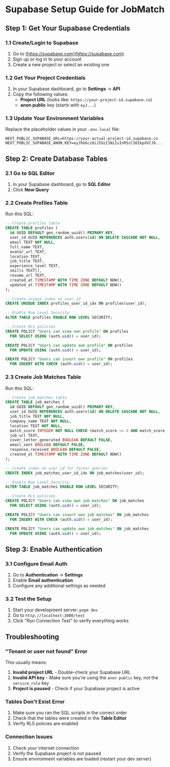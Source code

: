 # Supabase Setup Guide for JobMatch

## Step 1: Get Your Supabase Credentials

### 1.1 Create/Login to Supabase
1. Go to [https://supabase.com](https://supabase.com)
2. Sign up or log in to your account
3. Create a new project or select an existing one

### 1.2 Get Your Project Credentials
1. In your Supabase dashboard, go to **Settings** → **API**
2. Copy the following values:
   - **Project URL** (looks like: `https://your-project-id.supabase.co`)
   - **anon public** key (starts with `eyJ...`)

### 1.3 Update Your Environment Variables
Replace the placeholder values in your `.env.local` file:

```env
NEXT_PUBLIC_SUPABASE_URL=https://your-actual-project-id.supabase.co
NEXT_PUBLIC_SUPABASE_ANON_KEY=eyJhbGciOiJIUzI1NiIsInR5cCI6IkpXVCJ9...
```

## Step 2: Create Database Tables

### 2.1 Go to SQL Editor
1. In your Supabase dashboard, go to **SQL Editor**
2. Click **New Query**

### 2.2 Create Profiles Table
Run this SQL:

```sql
-- Create profiles table
CREATE TABLE profiles (
  id UUID DEFAULT gen_random_uuid() PRIMARY KEY,
  user_id UUID REFERENCES auth.users(id) ON DELETE CASCADE NOT NULL,
  email TEXT NOT NULL,
  full_name TEXT,
  avatar_url TEXT,
  location TEXT,
  job_title TEXT,
  experience_level TEXT,
  skills TEXT[],
  resume_url TEXT,
  created_at TIMESTAMP WITH TIME ZONE DEFAULT NOW(),
  updated_at TIMESTAMP WITH TIME ZONE DEFAULT NOW()
);

-- Create unique index on user_id
CREATE UNIQUE INDEX profiles_user_id_idx ON profiles(user_id);

-- Enable Row Level Security
ALTER TABLE profiles ENABLE ROW LEVEL SECURITY;

-- Create RLS policies
CREATE POLICY "Users can view own profile" ON profiles
  FOR SELECT USING (auth.uid() = user_id);

CREATE POLICY "Users can update own profile" ON profiles
  FOR UPDATE USING (auth.uid() = user_id);

CREATE POLICY "Users can insert own profile" ON profiles
  FOR INSERT WITH CHECK (auth.uid() = user_id);
```

### 2.3 Create Job Matches Table
Run this SQL:

```sql
-- Create job_matches table
CREATE TABLE job_matches (
  id UUID DEFAULT gen_random_uuid() PRIMARY KEY,
  user_id UUID REFERENCES auth.users(id) ON DELETE CASCADE NOT NULL,
  job_title TEXT NOT NULL,
  company_name TEXT NOT NULL,
  location TEXT NOT NULL,
  match_score INTEGER NOT NULL CHECK (match_score >= 0 AND match_score <= 100),
  job_url TEXT,
  cover_letter_generated BOOLEAN DEFAULT FALSE,
  email_sent BOOLEAN DEFAULT FALSE,
  response_received BOOLEAN DEFAULT FALSE,
  created_at TIMESTAMP WITH TIME ZONE DEFAULT NOW()
);

-- Create index on user_id for faster queries
CREATE INDEX job_matches_user_id_idx ON job_matches(user_id);

-- Enable Row Level Security
ALTER TABLE job_matches ENABLE ROW LEVEL SECURITY;

-- Create RLS policies
CREATE POLICY "Users can view own job matches" ON job_matches
  FOR SELECT USING (auth.uid() = user_id);

CREATE POLICY "Users can insert own job matches" ON job_matches
  FOR INSERT WITH CHECK (auth.uid() = user_id);

CREATE POLICY "Users can update own job matches" ON job_matches
  FOR UPDATE USING (auth.uid() = user_id);
```

## Step 3: Enable Authentication

### 3.1 Configure Email Auth
1. Go to **Authentication** → **Settings**
2. Enable **Email authentication**
3. Configure any additional settings as needed

### 3.2 Test the Setup
1. Start your development server: `pnpm dev`
2. Go to `http://localhost:3000/test`
3. Click "Run Connection Test" to verify everything works

## Troubleshooting

### "Tenant or user not found" Error
This usually means:
1. **Invalid project URL** - Double-check your Supabase URL
2. **Invalid API key** - Make sure you're using the `anon public` key, not the `service_role` key
3. **Project is paused** - Check if your Supabase project is active

### Tables Don't Exist Error
1. Make sure you ran the SQL scripts in the correct order
2. Check that the tables were created in the **Table Editor**
3. Verify RLS policies are enabled

### Connection Issues
1. Check your internet connection
2. Verify the Supabase project is not paused
3. Ensure environment variables are loaded (restart your dev server) 